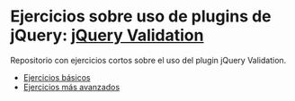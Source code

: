 # Ejercicios sobre uso de plugins de jQuery: [jQuery Validation](https://jqueryvalidation.org/)
Repositorio con ejercicios cortos sobre el uso del plugin jQuery Validation.

- [Ejercicios básicos](1-primeros-pasos/README.md)
- [Ejercicios más avanzados](2-avanzado/README.md)
